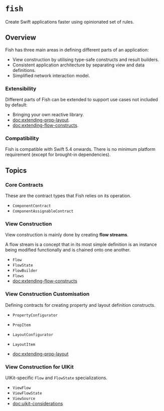 # ``fish``
Create Swift applications faster using opinionated set of rules.

## Overview
Fish has three main areas in defining different parts of an application:
- View construction by utilising type-safe constructs and result builders.
- Consistent application architecture by separating view and data definitions.
- Simplified network interaction model.

### Extensibility
Different parts of Fish can be extended to support use cases not included by default:
- Bringing your own reactive library.
- <doc:extending-prop-layout>.
- <doc:extending-flow-constructs>.

### Compatibility
Fish is compatible with Swift 5.4 onwards. There is no minimum platform requirement (except for brought-in dependencies).

## Topics

### Core Contracts
These are the contract types that Fish relies on its operation.

- ``ComponentContract``
- ``ComponentAssignableContract``

### View Construction
View construction is mainly done by creating **flow streams**.

A flow stream is a concept that in its most simple definition is an instance being modified functionally and is chained onto one another.

- ``Flow``
- ``FlowState``
- ``FlowBuilder``
- ``Flows``
- <doc:extending-flow-constructs>

### View Construction Customisation
Defining contracts for creating property and layout definition constructs. 

- ``PropertyConfigurator``
- ``PropItem``

- ``LayoutConfigurator``
- ``LayoutItem``

- <doc:extending-prop-layout>

### View Construction for UIKit
UIKit-specific ``Flow`` and ``FlowState`` specializations.

- ``ViewFlow``
- ``ViewFlowState``
- ``ViewSource``
- <doc:uikit-considerations>
